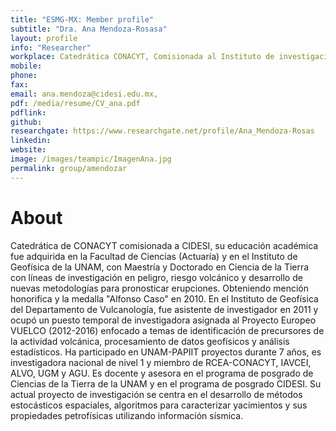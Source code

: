 ```yaml
---
title: "ESMG-MX: Member profile"
subtitle: "Dra. Ana Mendoza-Rosasa"
layout: profile
info: "Researcher"
workplace: Catedrática CONACYT, Comisionada al Instituto de investigaciones en ciencias de la tierra (INICIT), Universidad Michoacana de San Nicolás de Hidalgo.
mobile: 
phone: 
fax: 
email: ana.mendoza@cidesi.edu.mx,
pdf: /media/resume/CV_ana.pdf
pdflink: 
github: 
researchgate: https://www.researchgate.net/profile/Ana_Mendoza-Rosas
linkedin: 
website: 
image: /images/teampic/ImagenAna.jpg
permalink: group/amendozar
---
```


# About 
Catedrática de CONACYT comisionada a CIDESI, su educación académica fue adquirida en la Facultad de Ciencias (Actuaría) y en el Instituto de Geofísica de la UNAM, con Maestría y Doctorado en Ciencia de la Tierra con líneas de investigación en peligro, riesgo volcánico y desarrollo de nuevas metodologías para pronosticar erupciones. Obteniendo mención honorifica y la medalla "Alfonso Caso" en 2010. En el Instituto de Geofísica del Departamento de Vulcanología, fue asistente de investigador en 2011 y ocupó un puesto temporal de investigadora asignada al Proyecto Europeo VUELCO (2012-2016) enfocado a temas de identificación de precursores de la actividad volcánica, procesamiento de datos geofísicos y análisis estadísticos. Ha participado en UNAM-PAPIIT proyectos durante 7 años, es investigadora nacional de nivel 1 y miembro de RCEA-CONACYT, IAVCEI, ALVO, UGM y AGU. Es docente y asesora en el programa de posgrado de Ciencias de la Tierra de la UNAM y en el programa de posgrado CIDESI. Su actual proyecto de investigación se centra en el desarrollo de métodos estocásticos espaciales, algoritmos para caracterizar yacimientos y sus propiedades petrofísicas utilizando información sísmica.
